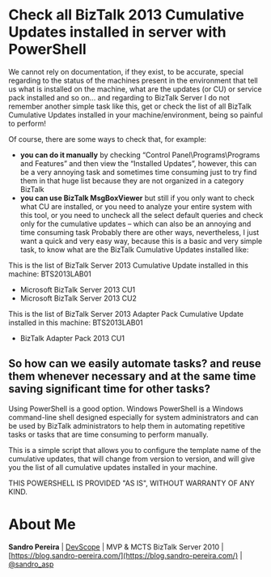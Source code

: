 # Check all BizTalk 2013 Cumulative Updates installed in server with PowerShell
We cannot rely on documentation, if they exist, to be accurate, special regarding to the status of the machines present in the environment that tell us what is installed on the machine, what are the updates (or CU) or service pack installed and so on… and regarding to BizTalk Server I do not remember another simple task like this, get or check the list of all BizTalk Cumulative Updates installed in your machine/environment, being so painful to perform!

Of course, there are some ways to check that, for example:
* **you can do it manually** by checking “Control Panel\Programs\Programs and Features” and then view the “Installed Updates”, however, this can be a very annoying task and sometimes time consuming just to try find them in that huge list because they are not organized in a category BizTalk
* **you can use BizTalk MsgBoxViewer** but still if you only want to check what CU are installed, or you need to analyze your entire system with this tool, or you need to uncheck all the select default queries and check only for the cumulative updates – which can also be an annoying and time consuming task
Probably there are other ways, nevertheless, I just want a quick and very easy way, because this is a basic and very simple task, to know what are the BizTalk Cumulative Updates installed like:

This is the list of BizTalk Server 2013 Cumulative Update installed in this machine: BTS2013LAB01 
- Microsoft BizTalk Server 2013 CU1 
- Microsoft BizTalk Server 2013 CU2 
 
This is the list of BizTalk Server 2013 Adapter Pack Cumulative Update installed in this machine: BTS2013LAB01 
- BizTalk Adapter Pack 2013 CU1

## So how can we easily automate tasks? and reuse them whenever necessary and at the same time saving significant time for other tasks?

Using PowerShell is a good option. Windows PowerShell is a Windows command-line shell designed especially for system administrators and can be used by BizTalk administrators to help them in automating repetitive tasks or tasks that are time consuming to perform manually.

This is a simple script that allows you to configure the template name of the cumulative updates, that will change from version to version, and will give you the list of all cumulative updates installed in your machine.

THIS POWERSHELL IS PROVIDED "AS IS", WITHOUT WARRANTY OF ANY KIND.

# About Me
**Sandro Pereira** | [DevScope](http://www.devscope.net/) | MVP & MCTS BizTalk Server 2010 | [https://blog.sandro-pereira.com/](https://blog.sandro-pereira.com/) | [@sandro_asp](https://twitter.com/sandro_asp)
